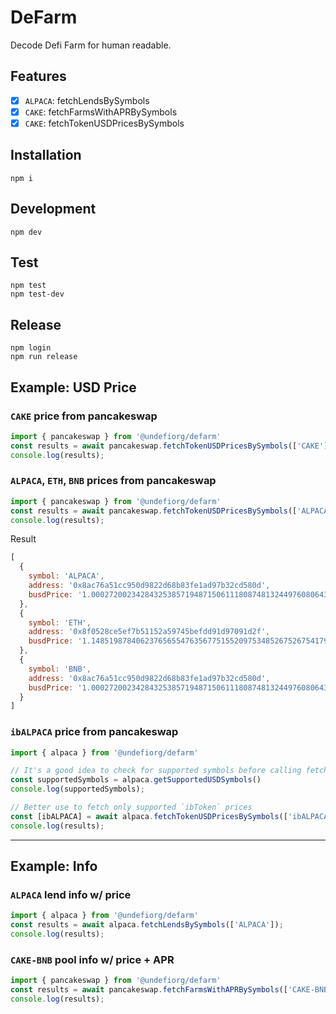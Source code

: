 # DeFarm
Decode Defi Farm for human readable.

## Features
- [x] `ALPACA`: fetchLendsBySymbols
- [x] `CAKE`: fetchFarmsWithAPRBySymbols
- [x] `CAKE`: fetchTokenUSDPricesBySymbols

## Installation
```
npm i
```

## Development
```
npm dev
```

## Test
```
npm test
npm test-dev
```

## Release
```
npm login
npm run release
```

## Example: USD Price

### `CAKE` price from pancakeswap
```typescript
import { pancakeswap } from '@undefiorg/defarm'
const results = await pancakeswap.fetchTokenUSDPricesBySymbols(['CAKE']);
console.log(results);
```

### `ALPACA`, `ETH`, `BNB` prices from pancakeswap
```typescript
import { pancakeswap } from '@undefiorg/defarm'
const results = await pancakeswap.fetchTokenUSDPricesBySymbols(['ALPACA', 'ETH', 'BNB']);
console.log(results);
```
Result
```js
[
  {
    symbol: 'ALPACA',
    address: '0x8ac76a51cc950d9822d68b83fe1ad97b32cd580d',
    busdPrice: '1.00027200234284325385719487150611180874813244976080643374535168075347660132703574'
  },
  {
    symbol: 'ETH',
    address: '0x8f0528ce5ef7b51152a59745befdd91d97091d2f',
    busdPrice: '1.14851987840623765655476356775155209753485267526754179724691496011441271322668135'
  },
  {
    symbol: 'BNB',
    address: '0x8ac76a51cc950d9822d68b83fe1ad97b32cd580d',
    busdPrice: '1.00027200234284325385719487150611180874813244976080643374535168075347660132703574'
  }
]
```

### `ibALPACA` price from pancakeswap
```typescript
import { alpaca } from '@undefiorg/defarm'

// It's a good idea to check for supported symbols before calling fetchTokenUSDPricesBySymbols
const supportedSymbols = alpaca.getSupportedUSDSymbols()
console.log(supportedSymbols);

// Better use to fetch only supported `ibToken` prices
const [ibALPACA] = await alpaca.fetchTokenUSDPricesBySymbols(['ibALPACA'])
console.log(results);
```
---

## Example: Info

### `ALPACA` lend info w/ price
```typescript
import { alpaca } from '@undefiorg/defarm'
const results = await alpaca.fetchLendsBySymbols(['ALPACA']);
console.log(results);
```

### `CAKE-BNB` pool info w/ price + APR
```typescript
import { pancakeswap } from '@undefiorg/defarm'
const results = await pancakeswap.fetchFarmsWithAPRBySymbols(['CAKE-BNB LP']);
console.log(results);
```
